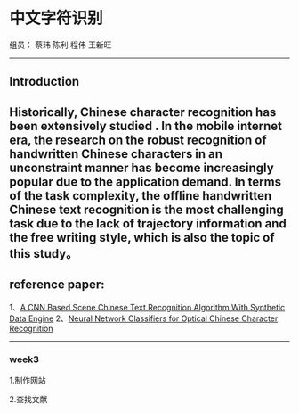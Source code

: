 **中文字符识别**
==

组员： 蔡玮 陈利 程伟 王新旺

 ---
 
## **Introduction**

Historically, Chinese character recognition has been extensively studied . In the mobile internet era, the research on the robust recognition of handwritten Chinese characters in an unconstraint manner has become increasingly popular due to the application demand. In terms of the task complexity, the offline handwritten Chinese text recognition is the most challenging task due to the lack of trajectory information and the free writing style, which is also the topic of this study。
---

## **reference paper:**
1、[A CNN Based Scene Chinese Text Recognition Algorithm With Synthetic Data Engine](https://arxiv.org/pdf/1604.01891.pdf)
2、[Neural Network Classifiers for Optical Chinese Character Recognition](http://www.cs.cmu.edu/afs/cs.cmu.edu/project/pcvision/www/papers/chinese/final.html)

---

### week3
1.制作网站

2.查找文献
